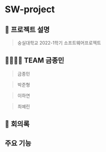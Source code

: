 # SW-project
## :raised_hands: 프로젝트 설명 
  > 숭실대학교 2022-1학기 소프트웨어프로젝트

## :family_man_woman_girl_boy: TEAM 금종민
> 금종민 

> 박준형

> 이하연

> 최예린

## :speech_balloon: 회의록 
## 주요 기능 
